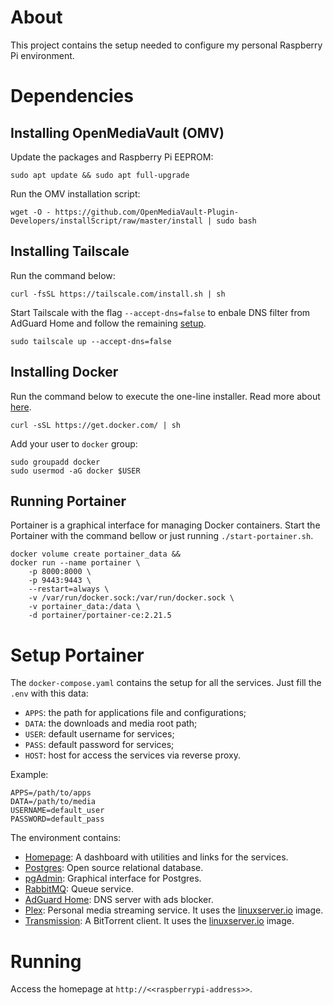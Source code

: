 # About
This project contains the setup needed to configure my personal Raspberry Pi environment.

# Dependencies

## Installing OpenMediaVault (OMV)
Update the packages and Raspberry Pi EEPROM:
```shell
sudo apt update && sudo apt full-upgrade
```

Run the OMV installation script:
```shell
wget -O - https://github.com/OpenMediaVault-Plugin-Developers/installScript/raw/master/install | sudo bash
```

## Installing Tailscale
Run the command below:

```shell
curl -fsSL https://tailscale.com/install.sh | sh
```

Start Tailscale with the flag `--accept-dns=false` to enbale DNS filter from AdGuard Home and follow the remaining [setup](https://tailscale.com/kb/1114/pi-hole#step-3-set-your-raspberry-pi-as-your-dns-server).
```shell
sudo tailscale up --accept-dns=false
```

## Installing Docker
Run the command below to execute the one-line installer. Read more about [here](https://github.com/docker/docker-install).

```shell
curl -sSL https://get.docker.com/ | sh
```

Add your user to `docker` group:

```shell
sudo groupadd docker
sudo usermod -aG docker $USER
```

## Running Portainer
Portainer is a graphical interface for managing Docker containers.
Start the Portainer with the command bellow or just running `./start-portainer.sh`.

```shell
docker volume create portainer_data &&
docker run --name portainer \
    -p 8000:8000 \
    -p 9443:9443 \
    --restart=always \
    -v /var/run/docker.sock:/var/run/docker.sock \
    -v portainer_data:/data \
    -d portainer/portainer-ce:2.21.5
```

# Setup Portainer
The `docker-compose.yaml` contains the setup for all the services. Just fill the `.env` with this data:

- `APPS`: the path for applications file and configurations;
- `DATA`: the downloads and media root path;
- `USER`: default username for services;
- `PASS`: default password for services;
- `HOST`: host for access the services via reverse proxy.

Example:
```plaintext
APPS=/path/to/apps
DATA=/path/to/media
USERNAME=default_user
PASSWORD=default_pass
```

The environment contains:
- [Homepage](https://gethomepage.dev/): A dashboard with utilities and links for the services.
- [Postgres](https://www.postgresql.org/): Open source relational database.
- [pgAdmin](https://www.pgadmin.org/): Graphical interface for Postgres.
- [RabbitMQ](https://www.rabbitmq.com/): Queue service.
- [AdGuard Home](https://adguard.com/pt_br/adguard-home/overview.html): DNS server with ads blocker.
- [Plex](https://www.plex.tv/pt-br/): Personal media streaming service. It uses the [linuxserver.io](https://hub.docker.com/r/linuxserver/plex) image.
- [Transmission](https://transmissionbt.com/): A BitTorrent client. It uses the [linuxserver.io](https://hub.docker.com/r/linuxserver/transmission) image.

# Running
Access the homepage at `http://<<raspberrypi-address>>`.
